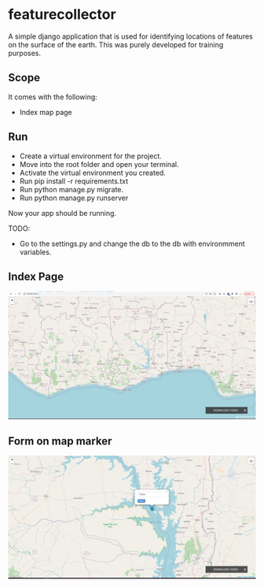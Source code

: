 # featurecollector

A simple django application that is used for identifying locations of features on the surface of the earth.
This was purely developed for training purposes.


## Scope

It comes with the following:
- Index map page 	


## Run
- Create a virtual environment for the project.
- Move into the root folder and open your terminal.
- Activate the virtual environment you created.
- Run pip install -r requirements.txt
- Run python manage.py migrate.
- Run python manage.py runserver


Now your app should be running.


TODO:
- Go to the settings.py and change the db to the db with environmment variables.


## Index Page
![Screenshot](index.png)



## Form on map marker
![Screenshot](form.png)

